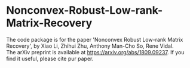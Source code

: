 # Nonconvex-Robust-Low-rank-Matrix-Recovery
The code package is for the paper 'Nonconvex Robust Low-rank Matrix Recovery', by Xiao Li, Zhihui Zhu, Anthony Man-Cho So, Rene Vidal.  
The arXiv preprint is available at https://arxiv.org/abs/1809.09237. If you find it useful, please cite pur paper. 
